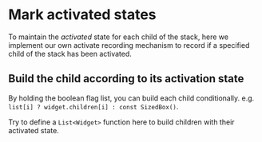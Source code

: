 # Mark activated states

To maintain the _activated_ state for each child of the stack,
here we implement our own activate recording mechanism
to record if a specified child of the stack has been activated.

## Build the child according to its activation state

By holding the boolean flag list, you can build each child conditionally.
e.g. `list[i] ? widget.children[i] : const SizedBox()`.

Try to define a `List<Widget>` function here
to build children with their activated state.
